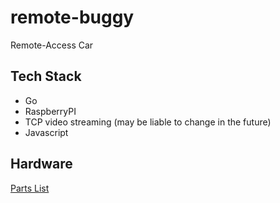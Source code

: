 # remote-buggy

Remote-Access Car

## Tech Stack

- Go
- RaspberryPI
- TCP video streaming (may be liable to change in the future)
- Javascript

## Hardware

[Parts List](parts.md)
